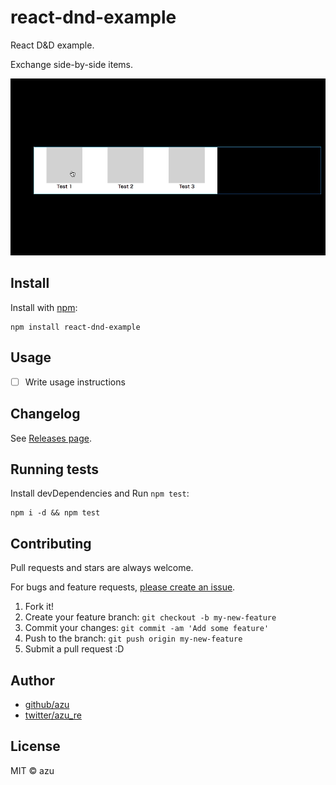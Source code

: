 # react-dnd-example

React D&amp;D example.

Exchange side-by-side items.

![screen shot](ss.gif)

## Install

Install with [npm](https://www.npmjs.com/):

    npm install react-dnd-example

## Usage

- [ ] Write usage instructions

## Changelog

See [Releases page](https://github.com/azu/react-dnd-example/releases).

## Running tests

Install devDependencies and Run `npm test`:

    npm i -d && npm test

## Contributing

Pull requests and stars are always welcome.

For bugs and feature requests, [please create an issue](https://github.com/azu/react-dnd-example/issues).

1. Fork it!
2. Create your feature branch: `git checkout -b my-new-feature`
3. Commit your changes: `git commit -am 'Add some feature'`
4. Push to the branch: `git push origin my-new-feature`
5. Submit a pull request :D

## Author

- [github/azu](https://github.com/azu)
- [twitter/azu_re](https://twitter.com/azu_re)

## License

MIT © azu
